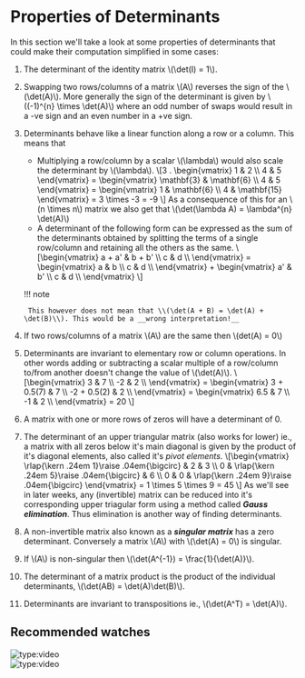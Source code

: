 # Properties of Determinants

In this section we'll take a look at some properties of determinants that could make their computation simplified in some cases:

1. The determinant of the identity matrix \\(\det(I) = 1\\).
2. Swapping two rows/columns of a matrix \\(A\\) reverses the sign of the \\(\det(A)\\). More generally the sign of the determinant is given by \\((-1)^{n} \times \det(A)\\) where an odd number of swaps would result in a -ve sign and an even number in a +ve sign.
3. Determinants behave like a linear function along a row or a column. This means that
    - Multiplying a row/column by a scalar \\(\lambda\\) would also scale the determinant by \\(\lambda\\).
\\[3 . \begin{vmatrix}
1 & 2 \\\\
4 & 5
\end{vmatrix} = \begin{vmatrix}
\mathbf{3} & \mathbf{6} \\\\
4 & 5
\end{vmatrix} = \begin{vmatrix}
1 & \mathbf{6} \\\\
4 & \mathbf{15}
\end{vmatrix} = 3 \times -3 = -9
\\]
    As a consequence of this for an \\(n \times n\\) matrix we also get that \\(\det(\lambda A) = \lambda^{n} \det(A)\\)
    - A determinant of the following form can be expressed as the sum of the determinants obtained by splitting the terms of a single row/column and retaining all the others as the same.
\\[\begin{vmatrix}
a + a' & b + b' \\\\
c & d \\\\
\end{vmatrix} = \begin{vmatrix}
a & b \\\\
c & d \\\\
\end{vmatrix} + \begin{vmatrix}
a' & b' \\\\
c & d \\\\
\end{vmatrix}
\\]

    !!! note

        This however does not mean that \\(\det(A + B) = \det(A) + \det(B)\\). This would be a __wrong interpretation!__

4. If two rows/columns of a matrix \\(A\\) are the same then \\(det(A) = 0\\)
5. Determinants are invariant to elementary row or column operations. In other words adding or subtracting a scalar multiple of a row/column to/from another doesn't change the value of \\(\det(A)\\).
\\[\begin{vmatrix}
3 & 7 \\\\
-2 & 2 \\\\
\end{vmatrix} = \begin{vmatrix}
3 + 0.5(7) & 7 \\\\
-2 + 0.5(2) & 2 \\\\
\end{vmatrix} = \begin{vmatrix}
6.5 & 7 \\\\
-1 & 2 \\\\
\end{vmatrix} = 20
\\]
6. A matrix with one or more rows of zeros will have a determinant of 0.
7. The determinant of an upper triangular matrix (also works for lower) ie., a matrix with all zeros below it's main diagonal is given by the product of it's diagonal elements, also called it's *pivot elements.*
\\[\begin{vmatrix}
\rlap{\kern .24em 1}\raise .04em{\bigcirc} & 2 & 3 \\\\
0 & \rlap{\kern .24em 5}\raise .04em{\bigcirc} & 6 \\\\
0 & 0 & \rlap{\kern .24em 9}\raise .04em{\bigcirc}
\end{vmatrix} = 1 \times 5 \times 9 = 45
\\]
    As we'll see in later weeks, any (invertible) matrix can be reduced into it's corresponding upper triagular form using a method called ***Gauss elimination***. Thus elimination is another way of finding determinants.
8. A non-invertible matrix also known as a ***singular matrix*** has a zero determinant. Conversely a matrix \\(A\\) with \\(\det(A) = 0\\) is singular.
9. If \\(A\\) is non-singular then \\(\det(A^{-1}) = \frac{1}{\det(A)}\\).
10.  The determinant of a matrix product is the product of the individual determinants, \\(\det(AB) = \det(A)\det(B)\\).
11.  Determinants are invariant to transpositions ie., \\(\det(A^T) = \det(A)\\).

## Recommended watches

![type:video](https://www.youtube.com/embed/srxexLishgY)
<br>
![type:video](https://www.youtube.com/embed/23LLB9mNJvc)